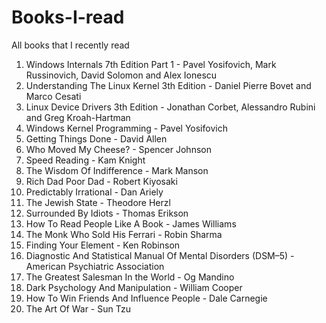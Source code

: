 # Books-I-read
All books that I recently read

1. Windows Internals 7th Edition Part 1 - Pavel Yosifovich, Mark Russinovich, David Solomon and Alex Ionescu
2. Understanding The Linux Kernel 3th Edition - Daniel Pierre Bovet and Marco Cesati
3. Linux Device Drivers 3th Edition - Jonathan Corbet, Alessandro Rubini and Greg Kroah-Hartman
4. Windows Kernel Programming - Pavel Yosifovich
5. Getting Things Done - David Allen
6. Who Moved My Cheese? - Spencer Johnson
7. Speed Reading - Kam Knight
8. The Wisdom Of Indifference - Mark Manson
9. Rich Dad Poor Dad - Robert Kiyosaki
10. Predictably Irrational - Dan Ariely
11. The Jewish State - Theodore Herzl
12. Surrounded By Idiots - Thomas Erikson
13. How To Read People Like A Book - James Williams
14. The Monk Who Sold His Ferrari - Robin Sharma
15. Finding Your Element - Ken Robinson
16. Diagnostic And Statistical Manual Of Mental Disorders (DSM–5) - American Psychiatric Association
17. The Greatest Salesman In the World - Og Mandino
18. Dark Psychology And Manipulation - William Cooper
19. How To Win Friends And Influence People - Dale Carnegie
20. The Art Of War - Sun Tzu
